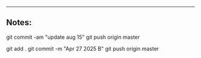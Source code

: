 ----

## Notes:

git commit -am "update aug 15"
git push origin master

git add .
git commit -m "Apr 27 2025 B"
git push origin master
